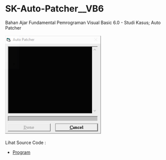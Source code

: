 # SK-Auto-Patcher__VB6
Bahan Ajar Fundamental Pemrograman Visual Basic 6.0 - Studi Kasus; Auto Patcher<br><br>
<img src="https://github.com/RizkyKhapidsyah/SK-Auto-Patcher__VB6/blob/main/result/001.png"><br><br>
Lihat Source Code : <br>
- <a href="https://github.com/RizkyKhapidsyah/SK-Auto-Patcher__VB6/blob/main/frmAutoPatcher.frm">Program</a>

